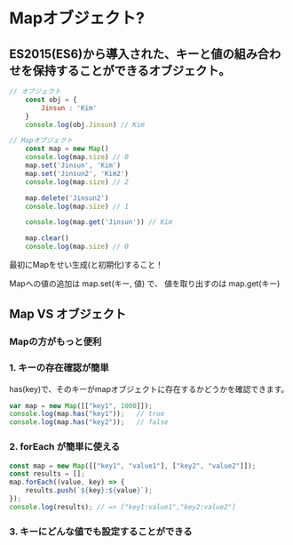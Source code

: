 # Mapオブジェクト?
## ES2015(ES6)から導入された、キーと値の組み合わせを保持することができるオブジェクト。
```javascript
// オブジェクト
	const obj = {
		Jinsun : 'Kim'
	}
	console.log(obj.Jinsun) // Kim  
```
```javascript
// Mapオブジェクト
	const map = new Map()
	console.log(map.size) // 0
	map.set('Jinsun', 'Kim')
	map.set('Jinsun2', 'Kim2')
	console.log(map.size) // 2

	map.delete('Jinsun2')
	console.log(map.size) // 1

	console.log(map.get('Jinsun')) // Kim

	map.clear()
	console.log(map.size) // 0
```
最初にMapをせい生成(と初期化)すること！

Mapへの値の追加は map.set(キー, 値) で、
値を取り出すのは map.get(キー) 

## Map VS オブジェクト
### Mapの方がもっと便利
### 1. キーの存在確認が簡単
has(key)で、そのキーがmapオブジェクトに存在するかどうかを確認できます。
```javascript
var map = new Map([["key1", 1000]]);
console.log(map.has("key1"));   // true
console.log(map.has("key2"));   // false
```
### 2. forEach が簡単に使える
```javascript
const map = new Map([["key1", "value1"], ["key2", "value2"]]);
const results = [];
map.forEach((value, key) => {
    results.push(`${key}:${value}`);
});
console.log(results); // => ["key1:value1","key2:value2"]
```

### 3. キーにどんな値でも設定することができる